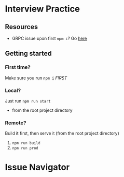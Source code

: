 # Interview Practice

## Resources
 - GRPC issue upon first `npm i`? Go [here](https://github.com/grpc/grpc-node/issues/1183)

## Getting started

### First time?
Make sure you run `npm i` *FIRST*

### Local?
Just run `npm run start`
- from the root project directory

### Remote?
Build it first, then serve it (from the root project directory)
1. `npm run build`
2. `npm run prod`

# Issue Navigator
